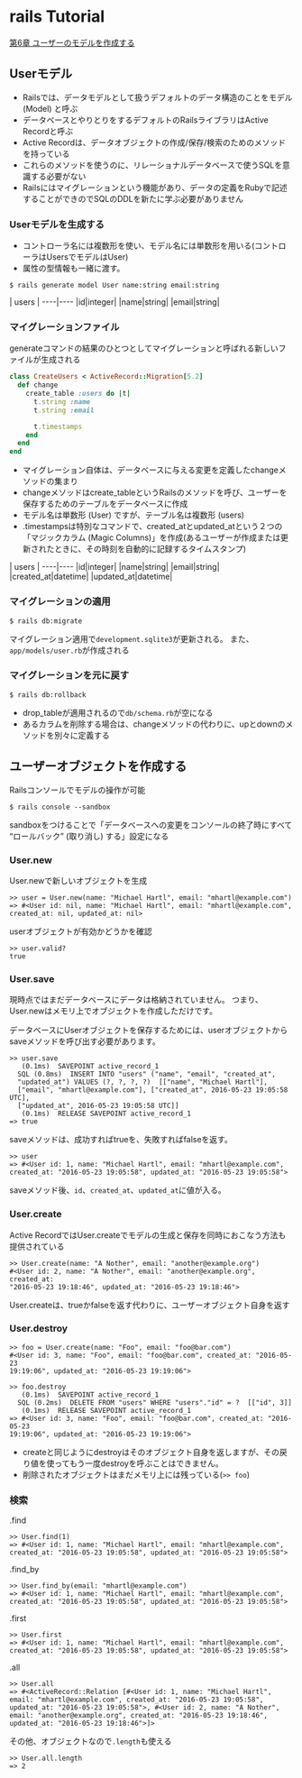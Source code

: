 # rails Tutorial

[第6章 ユーザーのモデルを作成する](https://railstutorial.jp/chapters/modeling_users?version=5.1#cha-modeling_users)

## Userモデル

- Railsでは、データモデルとして扱うデフォルトのデータ構造のことをモデル (Model) と呼ぶ
- データベースとやりとりをするデフォルトのRailsライブラリはActive Recordと呼ぶ
- Active Recordは、データオブジェクトの作成/保存/検索のためのメソッドを持っている
- これらのメソッドを使うのに、リレーショナルデータベースで使うSQLを意識する必要がない
- Railsにはマイグレーションという機能があり、データの定義をRubyで記述することができのでSQLのDDLを新たに学ぶ必要がありません

### Userモデルを生成する

- コントローラ名には複数形を使い、モデル名には単数形を用いる(コントローラはUsersでモデルはUser)
- 属性の型情報も一緒に渡す。

``` terminal
$ rails generate model User name:string email:string
```

| users |
----|----
|id|integer|
|name|string|
|email|string|

### マイグレーションファイル

generateコマンドの結果のひとつとしてマイグレーションと呼ばれる新しいファイルが生成される

```ruby:db/migrate/[timestamp]_create_users.rb
class CreateUsers < ActiveRecord::Migration[5.2]
  def change
    create_table :users do |t|
      t.string :name
      t.string :email

      t.timestamps
    end
  end
end
```

- マイグレーション自体は、データベースに与える変更を定義したchangeメソッドの集まり
- changeメソッドはcreate_tableというRailsのメソッドを呼び、ユーザーを保存するためのテーブルをデータベースに作成
- モデル名は単数形 (User) ですが、テーブル名は複数形 (users)
- .timestampsは特別なコマンドで、created_atとupdated_atという２つの「マジックカラム (Magic Columns)」を作成(あるユーザーが作成または更新されたときに、その時刻を自動的に記録するタイムスタンプ)

| users |
----|----
|id|integer|
|name|string|
|email|string|
|created_at|datetime|
|updated_at|datetime|

### マイグレーションの適用

```terminal
$ rails db:migrate
```

マイグレーション適用で```development.sqlite3```が更新される。
また、```app/models/user.rb```が作成される


### マイグレーションを元に戻す

```terminal
$ rails db:rollback
```

- drop_tableが適用されるので```db/schema.rb```が空になる
- あるカラムを削除する場合は、changeメソッドの代わりに、upとdownのメソッドを別々に定義する

## ユーザーオブジェクトを作成する

Railsコンソールでモデルの操作が可能

```terminal
$ rails console --sandbox
```

sandboxをつけることで「データベースへの変更をコンソールの終了時にすべて “ロールバック” (取り消し) する」設定になる

### User.new

User.newで新しいオブジェクトを生成

```terminal
>> user = User.new(name: "Michael Hartl", email: "mhartl@example.com")
=> #<User id: nil, name: "Michael Hartl", email: "mhartl@example.com",
created_at: nil, updated_at: nil>
```

userオブジェクトが有効かどうかを確認

```terminal
>> user.valid?
true
```

### User.save

現時点ではまだデータベースにデータは格納されていません。
つまり、User.newはメモリ上でオブジェクトを作成しただけです。

データベースにUserオブジェクトを保存するためには、userオブジェクトからsaveメソッドを呼び出す必要があります。

```terminal
>> user.save
   (0.1ms)  SAVEPOINT active_record_1
  SQL (0.8ms)  INSERT INTO "users" ("name", "email", "created_at",
  "updated_at") VALUES (?, ?, ?, ?)  [["name", "Michael Hartl"],
  ["email", "mhartl@example.com"], ["created_at", 2016-05-23 19:05:58 UTC],
  ["updated_at", 2016-05-23 19:05:58 UTC]]
   (0.1ms)  RELEASE SAVEPOINT active_record_1
=> true
```

saveメソッドは、成功すればtrueを、失敗すればfalseを返す。

```terminal
>> user
=> #<User id: 1, name: "Michael Hartl", email: "mhartl@example.com",
created_at: "2016-05-23 19:05:58", updated_at: "2016-05-23 19:05:58">
```

saveメソッド後、```id```、```created_at```、```updated_at```に値が入る。

### User.create

Active RecordではUser.createでモデルの生成と保存を同時におこなう方法も提供されている

```terminal
>> User.create(name: "A Nother", email: "another@example.org")
#<User id: 2, name: "A Nother", email: "another@example.org", created_at:
"2016-05-23 19:18:46", updated_at: "2016-05-23 19:18:46">
```

User.createは、trueかfalseを返す代わりに、ユーザーオブジェクト自身を返す

### User.destroy

```terminal
>> foo = User.create(name: "Foo", email: "foo@bar.com")
#<User id: 3, name: "Foo", email: "foo@bar.com", created_at: "2016-05-23
19:19:06", updated_at: "2016-05-23 19:19:06">

>> foo.destroy
   (0.1ms)  SAVEPOINT active_record_1
  SQL (0.2ms)  DELETE FROM "users" WHERE "users"."id" = ?  [["id", 3]]
   (0.1ms)  RELEASE SAVEPOINT active_record_1
=> #<User id: 3, name: "Foo", email: "foo@bar.com", created_at: "2016-05-23
19:19:06", updated_at: "2016-05-23 19:19:06">
```

- createと同じようにdestroyはそのオブジェクト自身を返しますが、その戻り値を使ってもう一度destroyを呼ぶことはできません。
- 削除されたオブジェクトはまだメモリ上には残っている(```>> foo```)

### 検索

.find

``` terminal
>> User.find(1)
=> #<User id: 1, name: "Michael Hartl", email: "mhartl@example.com",
created_at: "2016-05-23 19:05:58", updated_at: "2016-05-23 19:05:58">
```

.find_by

``` terminal
>> User.find_by(email: "mhartl@example.com")
=> #<User id: 1, name: "Michael Hartl", email: "mhartl@example.com",
created_at: "2016-05-23 19:05:58", updated_at: "2016-05-23 19:05:58">
```

.first

``` terminal
>> User.first
=> #<User id: 1, name: "Michael Hartl", email: "mhartl@example.com",
created_at: "2016-05-23 19:05:58", updated_at: "2016-05-23 19:05:58">
```

.all

``` terminal
>> User.all
=> #<ActiveRecord::Relation [#<User id: 1, name: "Michael Hartl",
email: "mhartl@example.com", created_at: "2016-05-23 19:05:58",
updated_at: "2016-05-23 19:05:58">, #<User id: 2, name: "A Nother",
email: "another@example.org", created_at: "2016-05-23 19:18:46",
updated_at: "2016-05-23 19:18:46">]>
```

その他、オブジェクトなので```.length```も使える

``` terminal
>> User.all.length
=> 2
```
